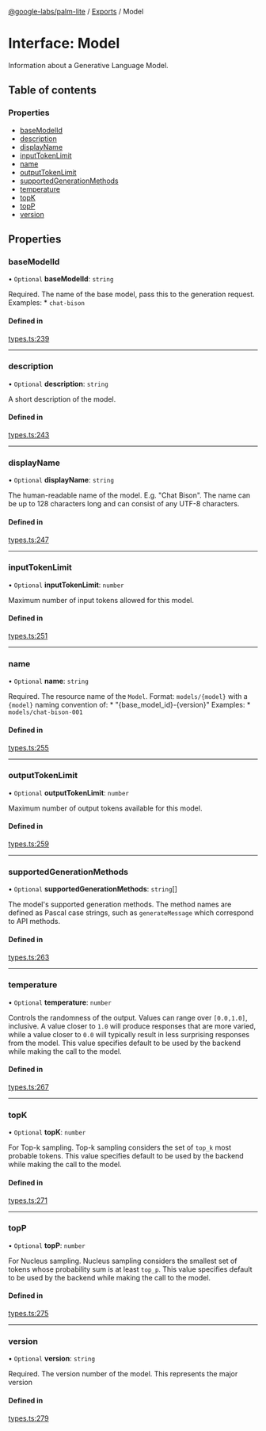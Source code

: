 [@google-labs/palm-lite](../README.md) / [Exports](../modules.md) / Model

# Interface: Model

Information about a Generative Language Model.

## Table of contents

### Properties

- [baseModelId](Model.md#basemodelid)
- [description](Model.md#description)
- [displayName](Model.md#displayname)
- [inputTokenLimit](Model.md#inputtokenlimit)
- [name](Model.md#name)
- [outputTokenLimit](Model.md#outputtokenlimit)
- [supportedGenerationMethods](Model.md#supportedgenerationmethods)
- [temperature](Model.md#temperature)
- [topK](Model.md#topk)
- [topP](Model.md#topp)
- [version](Model.md#version)

## Properties

### baseModelId

• `Optional` **baseModelId**: `string`

Required. The name of the base model, pass this to the generation request. Examples: * `chat-bison`

#### Defined in

[types.ts:239](https://github.com/google/labs-prototypes/blob/5114223/seeds/palm-lite/src/types.ts#L239)

___

### description

• `Optional` **description**: `string`

A short description of the model.

#### Defined in

[types.ts:243](https://github.com/google/labs-prototypes/blob/5114223/seeds/palm-lite/src/types.ts#L243)

___

### displayName

• `Optional` **displayName**: `string`

The human-readable name of the model. E.g. "Chat Bison". The name can be up to 128 characters long and can consist of any UTF-8 characters.

#### Defined in

[types.ts:247](https://github.com/google/labs-prototypes/blob/5114223/seeds/palm-lite/src/types.ts#L247)

___

### inputTokenLimit

• `Optional` **inputTokenLimit**: `number`

Maximum number of input tokens allowed for this model.

#### Defined in

[types.ts:251](https://github.com/google/labs-prototypes/blob/5114223/seeds/palm-lite/src/types.ts#L251)

___

### name

• `Optional` **name**: `string`

Required. The resource name of the `Model`. Format: `models/{model}` with a `{model}` naming convention of: * "{base_model_id}-{version}" Examples: * `models/chat-bison-001`

#### Defined in

[types.ts:255](https://github.com/google/labs-prototypes/blob/5114223/seeds/palm-lite/src/types.ts#L255)

___

### outputTokenLimit

• `Optional` **outputTokenLimit**: `number`

Maximum number of output tokens available for this model.

#### Defined in

[types.ts:259](https://github.com/google/labs-prototypes/blob/5114223/seeds/palm-lite/src/types.ts#L259)

___

### supportedGenerationMethods

• `Optional` **supportedGenerationMethods**: `string`[]

The model's supported generation methods. The method names are defined as Pascal case strings, such as `generateMessage` which correspond to API methods.

#### Defined in

[types.ts:263](https://github.com/google/labs-prototypes/blob/5114223/seeds/palm-lite/src/types.ts#L263)

___

### temperature

• `Optional` **temperature**: `number`

Controls the randomness of the output. Values can range over `[0.0,1.0]`, inclusive. A value closer to `1.0` will produce responses that are more varied, while a value closer to `0.0` will typically result in less surprising responses from the model. This value specifies default to be used by the backend while making the call to the model.

#### Defined in

[types.ts:267](https://github.com/google/labs-prototypes/blob/5114223/seeds/palm-lite/src/types.ts#L267)

___

### topK

• `Optional` **topK**: `number`

For Top-k sampling. Top-k sampling considers the set of `top_k` most probable tokens. This value specifies default to be used by the backend while making the call to the model.

#### Defined in

[types.ts:271](https://github.com/google/labs-prototypes/blob/5114223/seeds/palm-lite/src/types.ts#L271)

___

### topP

• `Optional` **topP**: `number`

For Nucleus sampling. Nucleus sampling considers the smallest set of tokens whose probability sum is at least `top_p`. This value specifies default to be used by the backend while making the call to the model.

#### Defined in

[types.ts:275](https://github.com/google/labs-prototypes/blob/5114223/seeds/palm-lite/src/types.ts#L275)

___

### version

• `Optional` **version**: `string`

Required. The version number of the model. This represents the major version

#### Defined in

[types.ts:279](https://github.com/google/labs-prototypes/blob/5114223/seeds/palm-lite/src/types.ts#L279)
